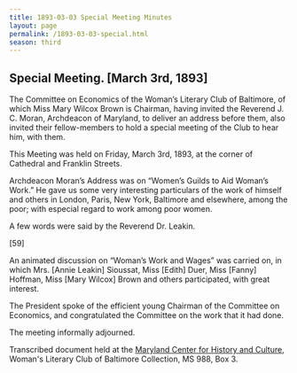 ```yaml
---
title: 1893-03-03 Special Meeting Minutes
layout: page
permalink: /1893-03-03-special.html
season: third
---
```


<style>
    #maincontent{
        font-size:1.4em;
    }
</style>
## Special Meeting. [March 3rd, 1893]

The Committee on Economics of the Woman’s Literary Club of Baltimore, of which Miss Mary Wilcox Brown is Chairman, having invited the Reverend J. C. Moran, Archdeacon of Maryland, to deliver an address before them, also invited their fellow-members to hold a special meeting of the Club to hear him, with them.

This Meeting was held on Friday, March 3rd, 1893, at the corner of Cathedral and Franklin Streets.

Archdeacon Moran’s Address was on “Women’s Guilds to Aid Woman’s Work.” He gave us some very interesting particulars of the work of himself and others in London, Paris, New York, Baltimore and elsewhere, among the poor; with especial regard to work among poor women.

A few words were said by the Reverend Dr. Leakin.

[59]

An animated discussion on “Woman’s Work and Wages” was carried on, in which Mrs. [Annie Leakin] Sioussat, Miss [Edith] Duer, Miss [Fanny] Hoffman, Miss [Mary Wilcox] Brown and others participated, with great interest.

The President spoke of the efficient young Chairman of the Committee on Economics, and congratulated the Committee on the work that it had done.

The meeting informally adjourned.

Transcribed document held at the [Maryland Center for History and Culture](http://mdhs.org/), Woman's Literary Club of Baltimore Collection, MS 988, Box 3. 